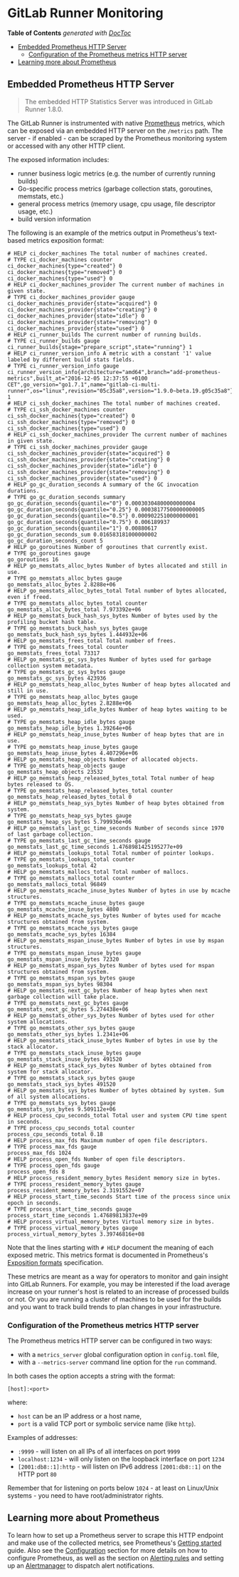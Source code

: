 # GitLab Runner Monitoring

<!-- START doctoc generated TOC please keep comment here to allow auto update -->
<!-- DON'T EDIT THIS SECTION, INSTEAD RE-RUN doctoc TO UPDATE -->
**Table of Contents**  *generated with [DocToc](https://github.com/thlorenz/doctoc)*

- [Embedded Prometheus HTTP Server](#embedded-prometheus-http-server)
  - [Configuration of the Prometheus metrics HTTP server](#configuration-of-the-prometheus-metrics-http-server)
- [Learning more about Prometheus](#learning-more-about-prometheus)

<!-- END doctoc generated TOC please keep comment here to allow auto update -->

## Embedded Prometheus HTTP Server

> The embedded HTTP Statistics Server was introduced in GitLab Runner 1.8.0.

The GitLab Runner is instrumented with native [Prometheus](https://prometheus.io/)
metrics, which can be exposed via an embedded HTTP server on the `/metrics`
path. The server - if enabled - can be scraped by the Prometheus monitoring
system or accessed with any other HTTP client.

The exposed information includes:

- runner business logic metrics (e.g. the number of currently running builds)
- Go-specific process metrics (garbage collection stats, goroutines, memstats, etc.)
- general process metrics (memory usage, cpu usage, file descriptor usage, etc.)
- build version information

The following is an example of the metrics output in Prometheus's
text-based metrics exposition format:

```
# HELP ci_docker_machines The total number of machines created.
# TYPE ci_docker_machines counter
ci_docker_machines{type="created"} 0
ci_docker_machines{type="removed"} 0
ci_docker_machines{type="used"} 0
# HELP ci_docker_machines_provider The current number of machines in given state.
# TYPE ci_docker_machines_provider gauge
ci_docker_machines_provider{state="acquired"} 0
ci_docker_machines_provider{state="creating"} 0
ci_docker_machines_provider{state="idle"} 0
ci_docker_machines_provider{state="removing"} 0
ci_docker_machines_provider{state="used"} 0
# HELP ci_runner_builds The current number of running builds.
# TYPE ci_runner_builds gauge
ci_runner_builds{stage="prepare_script",state="running"} 1
# HELP ci_runner_version_info A metric with a constant '1' value labeled by different build stats fields.
# TYPE ci_runner_version_info gauge
ci_runner_version_info{architecture="amd64",branch="add-prometheus-metrics",built_at="2016-12-05 12:37:55 +0100 CET",go_version="go1.7.1",name="gitlab-ci-multi-runner",os="linux",revision="05c35a8",version="1.9.0~beta.19.g05c35a8"} 1
# HELP ci_ssh_docker_machines The total number of machines created.
# TYPE ci_ssh_docker_machines counter
ci_ssh_docker_machines{type="created"} 0
ci_ssh_docker_machines{type="removed"} 0
ci_ssh_docker_machines{type="used"} 0
# HELP ci_ssh_docker_machines_provider The current number of machines in given state.
# TYPE ci_ssh_docker_machines_provider gauge
ci_ssh_docker_machines_provider{state="acquired"} 0
ci_ssh_docker_machines_provider{state="creating"} 0
ci_ssh_docker_machines_provider{state="idle"} 0
ci_ssh_docker_machines_provider{state="removing"} 0
ci_ssh_docker_machines_provider{state="used"} 0
# HELP go_gc_duration_seconds A summary of the GC invocation durations.
# TYPE go_gc_duration_seconds summary
go_gc_duration_seconds{quantile="0"} 0.00030304800000000004
go_gc_duration_seconds{quantile="0.25"} 0.00038177500000000005
go_gc_duration_seconds{quantile="0.5"} 0.0009022510000000001
go_gc_duration_seconds{quantile="0.75"} 0.006189937
go_gc_duration_seconds{quantile="1"} 0.00880617
go_gc_duration_seconds_sum 0.016583181000000002
go_gc_duration_seconds_count 5
# HELP go_goroutines Number of goroutines that currently exist.
# TYPE go_goroutines gauge
go_goroutines 16
# HELP go_memstats_alloc_bytes Number of bytes allocated and still in use.
# TYPE go_memstats_alloc_bytes gauge
go_memstats_alloc_bytes 2.8288e+06
# HELP go_memstats_alloc_bytes_total Total number of bytes allocated, even if freed.
# TYPE go_memstats_alloc_bytes_total counter
go_memstats_alloc_bytes_total 7.973392e+06
# HELP go_memstats_buck_hash_sys_bytes Number of bytes used by the profiling bucket hash table.
# TYPE go_memstats_buck_hash_sys_bytes gauge
go_memstats_buck_hash_sys_bytes 1.444932e+06
# HELP go_memstats_frees_total Total number of frees.
# TYPE go_memstats_frees_total counter
go_memstats_frees_total 73317
# HELP go_memstats_gc_sys_bytes Number of bytes used for garbage collection system metadata.
# TYPE go_memstats_gc_sys_bytes gauge
go_memstats_gc_sys_bytes 423936
# HELP go_memstats_heap_alloc_bytes Number of heap bytes allocated and still in use.
# TYPE go_memstats_heap_alloc_bytes gauge
go_memstats_heap_alloc_bytes 2.8288e+06
# HELP go_memstats_heap_idle_bytes Number of heap bytes waiting to be used.
# TYPE go_memstats_heap_idle_bytes gauge
go_memstats_heap_idle_bytes 1.39264e+06
# HELP go_memstats_heap_inuse_bytes Number of heap bytes that are in use.
# TYPE go_memstats_heap_inuse_bytes gauge
go_memstats_heap_inuse_bytes 4.407296e+06
# HELP go_memstats_heap_objects Number of allocated objects.
# TYPE go_memstats_heap_objects gauge
go_memstats_heap_objects 23532
# HELP go_memstats_heap_released_bytes_total Total number of heap bytes released to OS.
# TYPE go_memstats_heap_released_bytes_total counter
go_memstats_heap_released_bytes_total 0
# HELP go_memstats_heap_sys_bytes Number of heap bytes obtained from system.
# TYPE go_memstats_heap_sys_bytes gauge
go_memstats_heap_sys_bytes 5.799936e+06
# HELP go_memstats_last_gc_time_seconds Number of seconds since 1970 of last garbage collection.
# TYPE go_memstats_last_gc_time_seconds gauge
go_memstats_last_gc_time_seconds 1.4768981425195277e+09
# HELP go_memstats_lookups_total Total number of pointer lookups.
# TYPE go_memstats_lookups_total counter
go_memstats_lookups_total 42
# HELP go_memstats_mallocs_total Total number of mallocs.
# TYPE go_memstats_mallocs_total counter
go_memstats_mallocs_total 96849
# HELP go_memstats_mcache_inuse_bytes Number of bytes in use by mcache structures.
# TYPE go_memstats_mcache_inuse_bytes gauge
go_memstats_mcache_inuse_bytes 4800
# HELP go_memstats_mcache_sys_bytes Number of bytes used for mcache structures obtained from system.
# TYPE go_memstats_mcache_sys_bytes gauge
go_memstats_mcache_sys_bytes 16384
# HELP go_memstats_mspan_inuse_bytes Number of bytes in use by mspan structures.
# TYPE go_memstats_mspan_inuse_bytes gauge
go_memstats_mspan_inuse_bytes 72320
# HELP go_memstats_mspan_sys_bytes Number of bytes used for mspan structures obtained from system.
# TYPE go_memstats_mspan_sys_bytes gauge
go_memstats_mspan_sys_bytes 98304
# HELP go_memstats_next_gc_bytes Number of heap bytes when next garbage collection will take place.
# TYPE go_memstats_next_gc_bytes gauge
go_memstats_next_gc_bytes 5.274438e+06
# HELP go_memstats_other_sys_bytes Number of bytes used for other system allocations.
# TYPE go_memstats_other_sys_bytes gauge
go_memstats_other_sys_bytes 1.2341e+06
# HELP go_memstats_stack_inuse_bytes Number of bytes in use by the stack allocator.
# TYPE go_memstats_stack_inuse_bytes gauge
go_memstats_stack_inuse_bytes 491520
# HELP go_memstats_stack_sys_bytes Number of bytes obtained from system for stack allocator.
# TYPE go_memstats_stack_sys_bytes gauge
go_memstats_stack_sys_bytes 491520
# HELP go_memstats_sys_bytes Number of bytes obtained by system. Sum of all system allocations.
# TYPE go_memstats_sys_bytes gauge
go_memstats_sys_bytes 9.509112e+06
# HELP process_cpu_seconds_total Total user and system CPU time spent in seconds.
# TYPE process_cpu_seconds_total counter
process_cpu_seconds_total 0.18
# HELP process_max_fds Maximum number of open file descriptors.
# TYPE process_max_fds gauge
process_max_fds 1024
# HELP process_open_fds Number of open file descriptors.
# TYPE process_open_fds gauge
process_open_fds 8
# HELP process_resident_memory_bytes Resident memory size in bytes.
# TYPE process_resident_memory_bytes gauge
process_resident_memory_bytes 2.3191552e+07
# HELP process_start_time_seconds Start time of the process since unix epoch in seconds.
# TYPE process_start_time_seconds gauge
process_start_time_seconds 1.47689813837e+09
# HELP process_virtual_memory_bytes Virtual memory size in bytes.
# TYPE process_virtual_memory_bytes gauge
process_virtual_memory_bytes 3.39746816e+08
```

Note that the lines starting with `# HELP` document the meaning of each exposed
metric. This metrics format is documented in Prometheus's
[Exposition formats](https://prometheus.io/docs/instrumenting/exposition_formats/)
specification.

These metrics are meant as a way for operators to monitor and gain insight into
GitLab Runners. For example, you may be interested if the load average increase
on your runner's host is related to an increase of processed builds or not. Or
you are running a cluster of machines to be used for the builds and you want to
track build trends to plan changes in your infrastructure.

### Configuration of the Prometheus metrics HTTP server

The Prometheus metrics HTTP server can be configured in two ways:

- with a `metrics_server` global configuration option in `config.toml` file,
- with a `--metrics-server` command line option for the `run` command.

In both cases the option accepts a string with the format:

`[host]:<port>`

where:
- `host` can be an IP address or a host name,
- `port` is a valid TCP port or symbolic service name (like `http`).

Examples of addresses:

- `:9999` - will listen on all IPs of all interfaces on port `9999`
- `localhost:1234` - will only listen on the loopback interface on port `1234`
- `[2001:db8::1]:http` - will listen on IPv6 address `[2001:db8::1]` on the HTTP port `80`

Remember that for listening on ports below `1024` - at least on Linux/Unix
systems - you need to have root/administrator rights.

## Learning more about Prometheus

To learn how to set up a Prometheus server to scrape this HTTP endpoint and
make use of the collected metrics, see Prometheus's [Getting
started](https://prometheus.io/docs/introduction/getting_started/) guide. Also
see the [Configuration](https://prometheus.io/docs/operating/configuration/)
section for more details on how to configure Prometheus, as well as the section
on [Alerting rules](https://prometheus.io/docs/alerting/rules/) and setting up
an [Alertmanager](https://prometheus.io/docs/alerting/alertmanager/) to
dispatch alert notifications.
